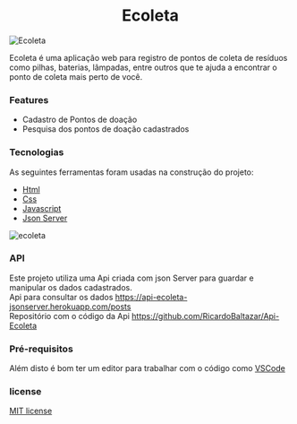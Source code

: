 <h1 align="center">Ecoleta</h1>  
  
![Ecoleta](https://user-images.githubusercontent.com/56805229/88117745-5631f600-cb92-11ea-8e1a-9c70e90038b0.png)  
  
Ecoleta é uma aplicação web para registro de pontos de coleta de resíduos como pilhas, baterias, lâmpadas, entre outros que te ajuda a encontrar o ponto de coleta mais perto de você.  
  
### Features

- Cadastro de Pontos de doação
- Pesquisa dos pontos de doação cadastrados  
  
### Tecnologias

As seguintes ferramentas foram usadas na construção do projeto:

- [Html](https://developer.mozilla.org/pt-BR/docs/Web/HTML)
- [Css](https://developer.mozilla.org/pt-BR/docs/Web/CSS)
- [Javascript](https://developer.mozilla.org/pt-BR/docs/Web/JavaScript)
- [Json Server](https://www.npmjs.com/package/json-server)  
  
![ecoleta](https://user-images.githubusercontent.com/56805229/88117140-b3c54300-cb90-11ea-9757-184ecb1d64f7.gif)  
  
### API  
Este projeto utiliza uma Api criada com json Server para guardar e manipular os dados cadastrados.  
Api para consultar os dados https://api-ecoleta-jsonserver.herokuapp.com/posts  
Repositório com o código da Api https://github.com/RicardoBaltazar/Api-Ecoleta
  
### Pré-requisitos
   
Além disto é bom ter um editor para trabalhar com o código como [VSCode](https://code.visualstudio.com/)
  
### license  
[MIT license](https://github.com/RicardoBaltazar/Ecoleta-Frontend-Javascript/blob/master/LICENSE)
  
  

  
  

  

